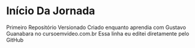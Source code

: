 # Início Da Jornada
 Primeiro Repositório Versionado
Criado enquanto aprendia com Gustavo Guanabara no cursoemvideo.com.br
Essa linha eu editei diretamente pelo GitHub
